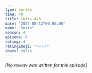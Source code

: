 ```yaml
---
type: series
time: 40
title: Suits 4x6
date: "2022-08-12T00:00:00"
name: "Suits"
season: 4
episode: 6
rating: 4
ratingEmoji: "⭐️⭐️⭐️⭐️"
share: false
---
```


_[No review was written for this episode]_
